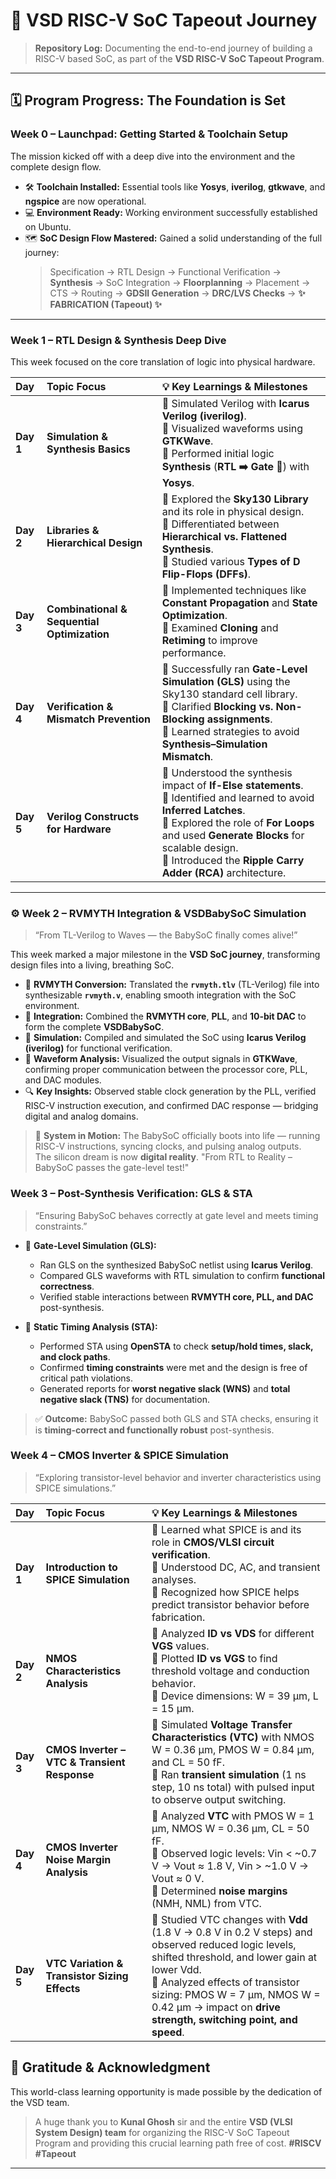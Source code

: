 

# 🚀 VSD RISC-V SoC Tapeout Journey

> **Repository Log:** Documenting the end-to-end journey of building a RISC-V based SoC, as part of the **VSD RISC-V SoC Tapeout Program**.



-----

## 🗓️ Program Progress: The Foundation is Set

### Week 0 – Launchpad: Getting Started & Toolchain Setup

The mission kicked off with a deep dive into the environment and the complete design flow.

  - 🛠️ **Toolchain Installed:** Essential tools like **Yosys**, **iverilog**, **gtkwave**, and **ngspice** are now operational.
  - 💻 **Environment Ready:** Working environment successfully established on Ubuntu.
  - 🗺️ **SoC Design Flow Mastered:** Gained a solid understanding of the full journey:
    > Specification → RTL Design → Functional Verification → **Synthesis** → SoC Integration → **Floorplanning** → Placement → CTS → Routing → **GDSII Generation** → **DRC/LVS Checks** → **✨ FABRICATION (Tapeout) ✨**

-----

### Week 1 – RTL Design & Synthesis Deep Dive

This week focused on the core translation of logic into physical hardware.

| Day | Topic Focus | 💡 Key Learnings & Milestones |
| :--- | :--- | :--- |
| **Day 1** | **Simulation & Synthesis Basics** | 🔹 Simulated Verilog with **Icarus Verilog (iverilog)**. <br> 🔹 Visualized waveforms using **GTKWave**. <br> 🔹 Performed initial logic **Synthesis** (**RTL ➡️ Gate 🔄**) with **Yosys**. |
| **Day 2** | **Libraries & Hierarchical Design** | 🔹 Explored the **Sky130 Library** and its role in physical design. <br> 🔹 Differentiated between **Hierarchical vs. Flattened Synthesis**. <br> 🔹 Studied various **Types of D Flip-Flops (DFFs)**. |
| **Day 3** | **Combinational & Sequential Optimization** | 🔹 Implemented techniques like **Constant Propagation** and **State Optimization**. <br> 🔹 Examined **Cloning** and **Retiming** to improve performance. |
| **Day 4** | **Verification & Mismatch Prevention** | 🔹 Successfully ran **Gate-Level Simulation (GLS)** using the Sky130 standard cell library. <br> 🔹 Clarified **Blocking vs. Non-Blocking assignments**. <br> 🔹 Learned strategies to avoid **Synthesis–Simulation Mismatch**. |
| **Day 5** | **Verilog Constructs for Hardware** | 🔹 Understood the synthesis impact of **If-Else statements**. <br> 🔹 Identified and learned to avoid **Inferred Latches**. <br> 🔹 Explored the role of **For Loops** and used **Generate Blocks** for scalable design. <br> 🔹 Introduced the **Ripple Carry Adder (RCA)** architecture. |

-----
### ⚙️ Week 2 – RVMYTH Integration & VSDBabySoC Simulation

> “From TL-Verilog to Waves — the BabySoC finally comes alive!”

This week marked a major milestone in the **VSD SoC journey**, transforming design files into a living, breathing SoC.

- 🧠 **RVMYTH Conversion:** Translated the **`rvmyth.tlv`** (TL-Verilog) file into synthesizable **`rvmyth.v`**, enabling smooth integration with the SoC environment.  
- 🧩 **Integration:** Combined the **RVMYTH core**, **PLL**, and **10-bit DAC** to form the complete **VSDBabySoC**.  
- 🧪 **Simulation:** Compiled and simulated the SoC using **Icarus Verilog (iverilog)** for functional verification.  
- 🌊 **Waveform Analysis:** Visualized the output signals in **GTKWave**, confirming proper communication between the processor core, PLL, and DAC modules.  
- 🔍 **Key Insights:** Observed stable clock generation by the PLL, verified RISC-V instruction execution, and confirmed DAC response — bridging digital and analog domains.

> 🚀 **System in Motion:** The BabySoC officially boots into life — running RISC-V instructions, syncing clocks, and pulsing analog outputs.  
> The silicon dream is now **digital reality**.
> "From RTL to Reality – BabySoC passes the gate-level test!"


### Week 3 – Post-Synthesis Verification: GLS & STA

> “Ensuring BabySoC behaves correctly at gate level and meets timing constraints.”

- 🔹 **Gate-Level Simulation (GLS):**  
  - Ran GLS on the synthesized BabySoC netlist using **Icarus Verilog**.  
  - Compared GLS waveforms with RTL simulation to confirm **functional correctness**.  
  - Verified stable interactions between **RVMYTH core, PLL, and DAC** post-synthesis.

- 🔹 **Static Timing Analysis (STA):**  
  - Performed STA using **OpenSTA** to check **setup/hold times, slack, and clock paths**.  
  - Confirmed **timing constraints** were met and the design is free of critical path violations.  
  - Generated reports for **worst negative slack (WNS)** and **total negative slack (TNS)** for documentation.

> ✅ **Outcome:** BabySoC passed both GLS and STA checks, ensuring it is **timing-correct and functionally robust** post-synthesis.


### Week 4 – CMOS Inverter & SPICE Simulation

> “Exploring transistor-level behavior and inverter characteristics using SPICE simulations.”

| Day | Topic Focus | 💡 Key Learnings & Milestones |
| :--- | :--- | :--- |
| **Day 1** | **Introduction to SPICE Simulation** | 🔹 Learned what SPICE is and its role in **CMOS/VLSI circuit verification**. <br> 🔹 Understood DC, AC, and transient analyses. <br> 🔹 Recognized how SPICE helps predict transistor behavior before fabrication. |
| **Day 2** | **NMOS Characteristics Analysis** | 🔹 Analyzed **ID vs VDS** for different **VGS** values. <br> 🔹 Plotted **ID vs VGS** to find threshold voltage and conduction behavior. <br> 🔹 Device dimensions: W = 39 µm, L = 15 µm. |
| **Day 3** | **CMOS Inverter – VTC & Transient Response** | 🔹 Simulated **Voltage Transfer Characteristics (VTC)** with NMOS W = 0.36 µm, PMOS W = 0.84 µm, and CL = 50 fF. <br> 🔹 Ran **transient simulation** (1 ns step, 10 ns total) with pulsed input to observe output switching. |
| **Day 4** | **CMOS Inverter Noise Margin Analysis** | 🔹 Analyzed **VTC** with PMOS W = 1 µm, NMOS W = 0.36 µm, CL = 50 fF. <br> 🔹 Observed logic levels: Vin < ~0.7 V → Vout ≈ 1.8 V, Vin > ~1.0 V → Vout ≈ 0 V. <br> 🔹 Determined **noise margins** (NMH, NML) from VTC. |
| **Day 5** | **VTC Variation & Transistor Sizing Effects** | 🔹 Studied VTC changes with **Vdd** (1.8 V → 0.8 V in 0.2 V steps) and observed reduced logic levels, shifted threshold, and lower gain at lower Vdd. <br> 🔹 Analyzed effects of transistor sizing: PMOS W = 7 µm, NMOS W = 0.42 µm → impact on **drive strength, switching point, and speed**. |




## 🙏 Gratitude & Acknowledgment

This world-class learning opportunity is made possible by the dedication of the VSD team.

> A huge thank you to **Kunal Ghosh** sir and the entire **VSD (VLSI System Design) team** for organizing the RISC-V SoC Tapeout Program and providing this crucial learning path free of cost. **\#RISCV** **\#Tapeout**

-----
